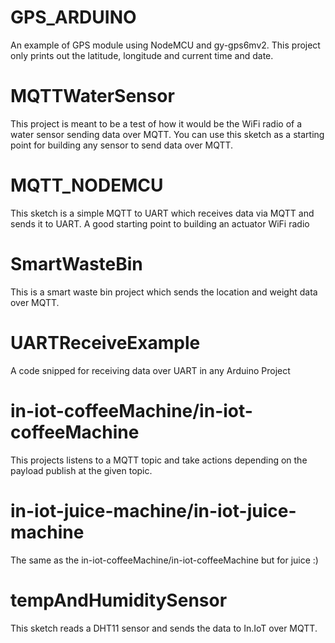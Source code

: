 # GPS_ARDUINO
An example of GPS module using NodeMCU and gy-gps6mv2. This project only prints out the latitude, longitude and current time and date.

# MQTTWaterSensor
This project is meant to be a test of how it would be the WiFi radio of a water sensor sending data over MQTT.
You can use this sketch as a starting point for building any sensor to send data over MQTT.

# MQTT_NODEMCU
This sketch is a simple MQTT to UART which receives data via MQTT and sends it to UART. A good starting point to building an actuator WiFi radio

# SmartWasteBin
This is a smart waste bin project which sends the location and weight data over MQTT.

# UARTReceiveExample
A code snipped for receiving data over UART in any Arduino Project

# in-iot-coffeeMachine/in-iot-coffeeMachine
This projects listens to a MQTT topic and take actions depending on the payload publish at the given topic.

# in-iot-juice-machine/in-iot-juice-machine
The same as the in-iot-coffeeMachine/in-iot-coffeeMachine but for juice :)

# tempAndHumiditySensor
This sketch reads a DHT11 sensor and sends the data to In.IoT over MQTT.
